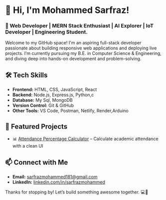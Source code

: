 # 👋 Hi, I'm Mohammed Sarfraz!

### 🚀 Web Developer | MERN Stack Enthusiast | AI Explorer | IoT Developer | Engineering Student.
Welcome to my GitHub space! I'm an aspiring full-stack developer passionate about building responsive web applications and deploying live projects. I’m currently pursuing my B.E. in Computer Science & Engineering, and diving deep into hands-on development and problem-solving.

## 🛠️ Tech Skills
- **Frontend:** HTML, CSS, JavaScript, React
- **Backend:** Node.js, Express.js, Python,c
- **Database:** My Sql, MongoDB
- **Version Control:** Git & GitHub
- **Other Tools:** VS Code, Postman, Netlify, Render,Arduino



## 📂 Featured Projects
- 📊 [Attendance Percentage Calculator](https://github.com/Sarfraz-03/Attendance_Calculator) – Calculate academic attendance with a clean UI


## 📫 Connect with Me
- **Email:** sarfrazmohammed181@gmail.com
- **LinkedIn:** [linkedin.com/in/sarfrazmohammed](https://www.linkedin.com/in/mohammed-sarfraz-71842a26a)


Thanks for stopping by! Let’s build something awesome together. 💻🚀

<!---
Sarfraz-03/Sarfraz-03 is a ✨ special ✨ repository because its `README.md` (this file) appears on your GitHub profile.
You can click the Preview link to take a look at your changes.
--->
